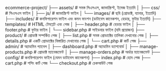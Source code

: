 ecommerce-project/
├── assets/ # সমস্ত সিএসএস, জাভাস্ক্রিপ্ট, ইমেজ ইত্যাদি
│ ├── css/ # সিএসএস ফাইল
│ ├── js/ # জাভাস্ক্রিপ্ট ফাইল
│ └── images/ # ছবি (প্রোডাক্ট, ব্যানার, ইত্যাদি)
├── includes/ # কনফিগারেশন ফাইল এবং কমন ফাংশন (ডাটাবেস কানেকশন, হেডার, ফুটার ইত্যাদি)
├── templates/ # HTML টেমপ্লেট এবং পেজ
│ ├── header.php # হেডার ফাইল
│ ├── footer.php # ফুটার ফাইল
│ └── sidebar.php # সাইডবার ফাইল (যদি প্রয়োজন)
├── product/ # প্রোডাক্ট সম্পর্কিত পেজ
│ ├── list.php # সমস্ত প্রোডাক্টের তালিকা দেখানোর পেজ
│ ├── details.php # একটি প্রোডাক্টের বিস্তারিত দেখানোর পেজ
│ └── cart.php # কার্ট পেজ
├── admin/ # অ্যাডমিন প্যানেল
│ ├── dashboard.php # অ্যাডমিন ড্যাশবোর্ড
│ ├── manage-products.php # প্রোডাক্ট ম্যানেজমেন্ট
│ ├── manage-orders.php # অর্ডার ম্যানেজমেন্ট
├── config/ # কনফিগারেশন ফাইল (যেমন ডাটাবেস কানেকশন)
├── index.php # হোম পেজ
├── cart.php # শপিং কার্ট পেজ
└── checkout.php # চেকআউট পেজ
